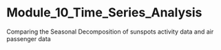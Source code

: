 # Module_10_Time_Series_Analysis
Comparing the Seasonal Decomposition of sunspots activity data and air passenger data
